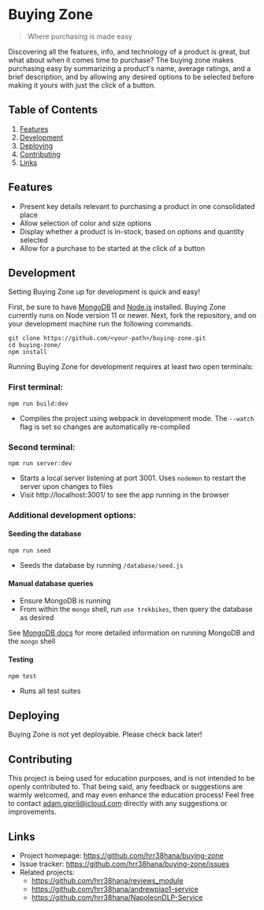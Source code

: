 # Buying Zone

> Where purchasing is made easy

Discovering all the features, info, and technology of a product is great, but what about when it
comes time to purchase? The buying zone makes purchasing easy by summarizing a product's name,
average ratings, and a brief description, and by allowing any desired options to be selected before
making it yours with just the click of a button.

## Table of Contents

1. [Features](#features)
1. [Development](#development)
1. [Deploying](#deploying)
1. [Contributing](#contributing)
1. [Links](#links)

## Features

- Present key details relevant to purchasing a product in one consolidated place
- Allow selection of color and size options
- Display whether a product is in-stock, based on options and quantity selected
- Allow for a purchase to be started at the click of a button

## Development

Setting Buying Zone up for development is quick and easy!

First, be sure to have
[MongoDB](https://docs.mongodb.com/manual/installation/) and
[Node.js](https://nodejs.org/en/download/) installed. Buying Zone currently runs on Node version 11
or newer. Next, fork the repository, and on your development machine run the following commands.

```
git clone https://github.com/<your-path>/buying-zone.git
cd buying-zone/
npm install
```

Running Buying Zone for development requires at least two open terminals:

### First terminal:
```
npm run build:dev
```
- Compiles the project using webpack in development mode. The `--watch` flag is set so changes are
automatically re-compiled

### Second terminal:
```
npm run server:dev
```
- Starts a local server listening at port 3001. Uses `nodemon` to restart the server upon changes to
files
- Visit http://localhost:3001/ to see the app running in the browser

### Additional development options:

#### Seeding the database

```
npm run seed
```

- Seeds the database by running `/database/seed.js`

#### Manual database queries

- Ensure MongoDB is running
- From within the `mongo` shell, run `use trekbikes`, then query the database as desired

See [MongoDB docs](https://docs.mongodb.com/manual/mongo/) for more detailed information on running
MongoDB and the `mongo` shell

#### Testing

```
npm test
```
- Runs all test suites

## Deploying

Buying Zone is not yet deployable. Please check back later!

## Contributing

This project is being used for education purposes, and is not intended to be openly contributed to.
That being said, any feedback or suggestions are warmly welcomed, and may even enhance the
education process! Feel free to contact adam.gipril@icloud.com directly with any suggestions or
improvements.

## Links

- Project homepage: https://github.com/hrr38hana/buying-zone
- Issue tracker: https://github.com/hrr38hana/buying-zone/issues
- Related projects:
  - https://github.com/hrr38hana/reviews_module
  - https://github.com/hrr38hana/andrewpiao1-service
  - https://github.com/hrr38hana/NapoleonDLP-Service
